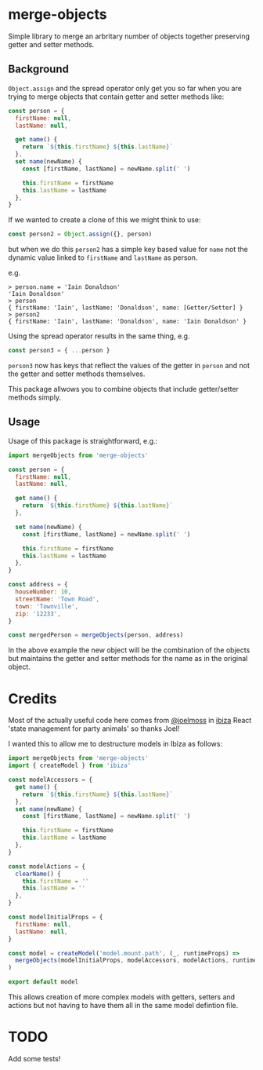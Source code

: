 # merge-objects

Simple library to merge an arbritary number of objects together preserving getter and setter methods.

## Background

`Object.assign` and the spread operator only get you so far when you are trying to merge objects that contain getter and setter methods like:

```javascript
const person = {
  firstName: null,
  lastName: null,

  get name() {
    return `${this.firstName} ${this.lastName}`
  },
  set name(newName) {
    const [firstName, lastName] = newName.split(' ')

    this.firstName = firstName
    this.lastName = lastName
  },
}
```

If we wanted to create a clone of this we might think to use:

```javascript
const person2 = Object.assign({}, person)
```

but when we do this `person2` has a simple key based value for `name` not the dynamic value linked to `firstName` and `lastName` as person.

e.g.

```
> person.name = 'Iain Donaldson'
'Iain Donaldson'
> person
{ firstName: 'Iain', lastName: 'Donaldson', name: [Getter/Setter] }
> person2
{ firstName: 'Iain', lastName: 'Donaldson', name: 'Iain Donaldson' }
```

Using the spread operator results in the same thing, e.g.

```javascript
const person3 = { ...person }
```

`person3` now has keys that reflect the values of the getter in `person` and not the getter and setter methods themselves.

This package allwows you to combine objects that include getter/setter methods simply.

## Usage

Usage of this package is straightforward, e.g.:

```javascript
import mergeObjects from 'merge-objects'

const person = {
  firstName: null,
  lastName: null,

  get name() {
    return `${this.firstName} ${this.lastName}`
  },

  set name(newName) {
    const [firstName, lastName] = newName.split(' ')

    this.firstName = firstName
    this.lastName = lastName
  },
}

const address = {
  houseNumber: 10,
  streetName: 'Town Road',
  town: 'Townville',
  zip: '12233',
}

const mergedPerson = mergeObjects(person, address)
```

In the above example the new object will be the combination of the objects but maintains the getter and setter methods for the name as in the original object.

# Credits

Most of the actually useful code here comes from [@joelmoss](https://github.com/joelmoss) in [ibiza](https://github.com/joelmoss/ibiza) React 'state management for party animals' so thanks Joel!

I wanted this to allow me to destructure models in Ibiza as follows:

```javascript
import mergeObjects from 'merge-objects'
import { createModel } from 'ibiza'

const modelAccessors = {
  get name() {
    return `${this.firstName} ${this.lastName}`
  },
  set name(newName) {
    const [firstName, lastName] = newName.split(' ')

    this.firstName = firstName
    this.lastName = lastName
  },
}

const modelActions = {
  clearName() {
    this.firstName = ''
    this.lastName = ''
  },
}

const modelInitialProps = {
  firstName: null,
  lastName: null,
}

const model = createModel('model.mount.path', (_, runtimeProps) =>
  mergeObjects(modelInitialProps, modelAccessors, modelActions, runtimeProps)
)

export default model
```

This allows creation of more complex models with getters, setters and actions but not having to have them all in the same model defintion file.

# TODO

Add some tests!
